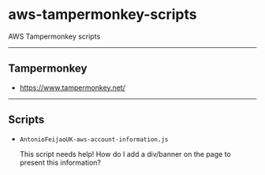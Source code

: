 # aws-tampermonkey-scripts

AWS Tampermonkey scripts

---

## Tampermonkey

* <https://www.tampermonkey.net/>

---

## Scripts

* `AntonioFeijaoUK-aws-account-information.js`

  This script needs help! How do I add a div/banner on the page to present this information?
  
